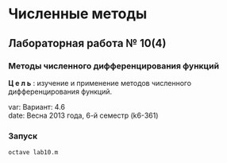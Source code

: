 # Численные методы #

## Лабораторная работа № 10(4) ##
### Методы численного дифференцирования функций ###
__Ц е л ь__ : изучение и применение методов численного дифференцирования функций.

var:  Вариант: 4.6		
date: Весна 2013 года, 6-й семестр (k6-361)

### Запуск ###
`octave lab10.m`

